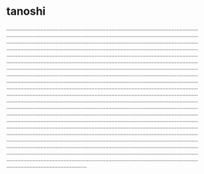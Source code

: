 # tanoshi
................................................................................................................................................................................................................................................................................................................................................................................................................................................................................................................................................................................................................................................................................................................................................................................................................................................................................................................................................................................................................................................................................................................................................................................................................................................................................................................................................................................................................................................................................................................................................................................................................................................................................................................................................................................................................................................................................................................................................................................................................................................................................................................................................................................................................................................................................................................................................................................................................................................................................................................................................................................................................................................................................................................................................................